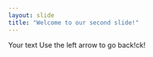 ```yaml
---
layout: slide
title: "Welcome to our second slide!"
---
```

Your text
Use the left arrow to go back!ck!
